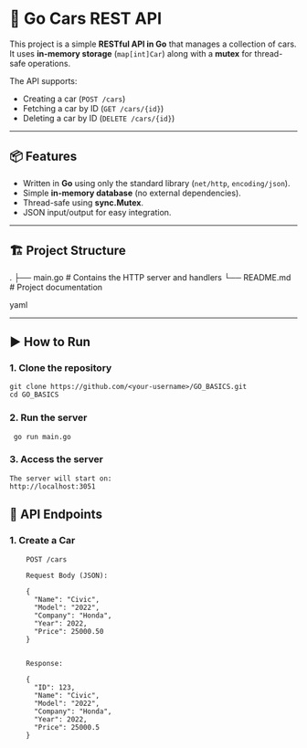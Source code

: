 # 🚗 Go Cars REST API

This project is a simple **RESTful API in Go** that manages a collection of cars.  
It uses **in-memory storage** (`map[int]Car`) along with a **mutex** for thread-safe operations.  

The API supports:
- Creating a car (`POST /cars`)
- Fetching a car by ID (`GET /cars/{id}`)
- Deleting a car by ID (`DELETE /cars/{id}`)

---

## 📦 Features

- Written in **Go** using only the standard library (`net/http`, `encoding/json`).
- Simple **in-memory database** (no external dependencies).
- Thread-safe using **sync.Mutex**.
- JSON input/output for easy integration.

---

## 🏗️ Project Structure

.
├── main.go # Contains the HTTP server and handlers
└── README.md # Project documentation

yaml


---

## ▶️ How to Run

### 1. Clone the repository
	
	git clone https://github.com/<your-username>/GO_BASICS.git
	cd GO_BASICS 
	


### 2. Run the server

	 go run main.go



### 3. Access the server

	The server will start on:
	http://localhost:3051
	
	
## 🔗 API Endpoints

### 1. Create a Car

		POST /cars

		Request Body (JSON):

		{
		  "Name": "Civic",
		  "Model": "2022",
		  "Company": "Honda",
		  "Year": 2022,
		  "Price": 25000.50
		}


		Response:

		{
		  "ID": 123,
		  "Name": "Civic",
		  "Model": "2022",
		  "Company": "Honda",
		  "Year": 2022,
		  "Price": 25000.5
		}